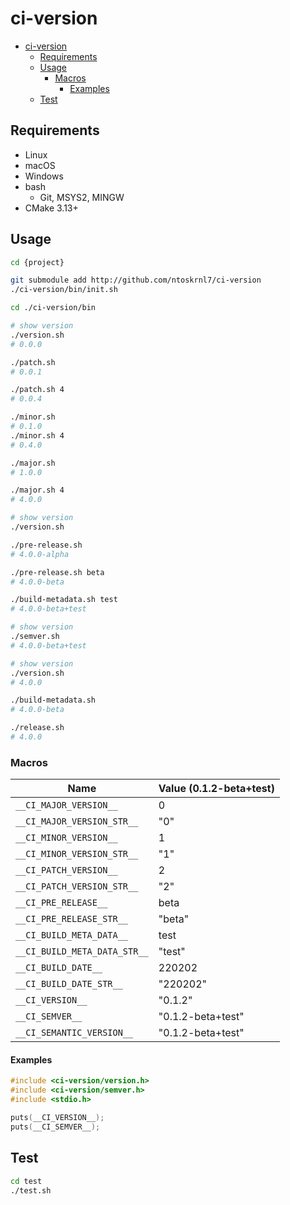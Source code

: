 # ci-version

- [ci-version](#ci-version)
  - [Requirements](#requirements)
  - [Usage](#usage)
    - [Macros](#macros)
      - [Examples](#examples)
  - [Test](#test)

## Requirements

- Linux
- macOS
- Windows
- bash
  - Git, MSYS2, MINGW
- CMake 3.13+

## Usage

```bash
cd {project}

git submodule add http://github.com/ntoskrnl7/ci-version
./ci-version/bin/init.sh

cd ./ci-version/bin

# show version
./version.sh
# 0.0.0

./patch.sh
# 0.0.1

./patch.sh 4
# 0.0.4

./minor.sh
# 0.1.0
./minor.sh 4
# 0.4.0

./major.sh
# 1.0.0

./major.sh 4
# 4.0.0

# show version
./version.sh

./pre-release.sh
# 4.0.0-alpha

./pre-release.sh beta
# 4.0.0-beta

./build-metadata.sh test
# 4.0.0-beta+test

# show version
./semver.sh
# 4.0.0-beta+test

# show version
./version.sh
# 4.0.0

./build-metadata.sh
# 4.0.0-beta

./release.sh
# 4.0.0
```

### Macros

| Name                         | Value  (0.1.2-beta+test) |
| ---------------------------- | ------------------------ |
| `__CI_MAJOR_VERSION__`       | 0                        |
| `__CI_MAJOR_VERSION_STR__`   | "0"                      |
| `__CI_MINOR_VERSION__`       | 1                        |
| `__CI_MINOR_VERSION_STR__`   | "1"                      |
| `__CI_PATCH_VERSION__`       | 2                        |
| `__CI_PATCH_VERSION_STR__`   | "2"                      |
| `__CI_PRE_RELEASE__`         | beta                     |
| `__CI_PRE_RELEASE_STR__`     | "beta"                   |
| `__CI_BUILD_META_DATA__`     | test                     |
| `__CI_BUILD_META_DATA_STR__` | "test"                   |
| `__CI_BUILD_DATE__`          | 220202                   |
| `__CI_BUILD_DATE_STR__`      | "220202"                 |
| `__CI_VERSION__`             | "0.1.2"                  |
| `__CI_SEMVER__`              | "0.1.2-beta+test"        |
| `__CI_SEMANTIC_VERSION__`    | "0.1.2-beta+test"        |

#### Examples

```C
#include <ci-version/version.h>
#include <ci-version/semver.h>
#include <stdio.h>

puts(__CI_VERSION__);
puts(__CI_SEMVER__);
```

## Test

```bash
cd test
./test.sh
````
